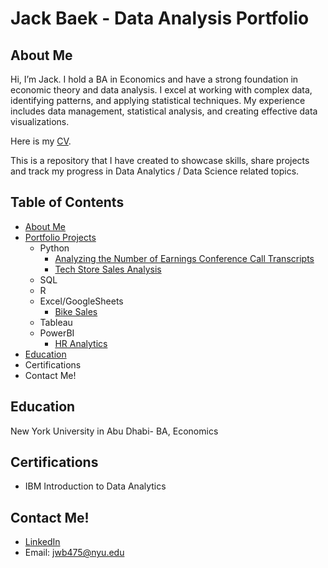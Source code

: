 # Jack Baek - Data Analysis Portfolio

## About Me
Hi, I’m Jack. I hold a BA in Economics and have a strong foundation in economic theory and data analysis. I excel at working with complex data, identifying patterns, and applying statistical techniques. My experience includes data management, statistical analysis, and creating effective data visualizations.

Here is my [CV](https://drive.google.com/file/d/1kuWMVC0Wsx_7qDCw1pLy8uRjf1gBqMFN/view?usp=sharing). 

This is a repository that I have created to showcase skills, share projects and track my progress in Data Analytics / Data Science related topics. 

## Table of Contents
- [About Me](https://github.com/jwb475/Data-Analysis-Portfolio#about-me)
- [Portfolio Projects](https://github.com/jwb475/PortfolioProjects)
  - Python
    - [Analyzing the Number of Earnings Conference Call Transcripts](https://github.com/jwb475/Data-Analysis-Portfolio/blob/main/TranscriptEDA.ipynb)   
    - [Tech Store Sales Analysis](https://github.com/jwb475/Data-Analysis-Portfolio/blob/main/Tech%20Store%20Sales.ipynb)
  - SQL
  - R
  - Excel/GoogleSheets
    - [Bike Sales](https://github.com/jwb475/Data-Analysis-Portfolio/blob/main/Excel%20Bike%20Sales%20Project%20Dataset.xlsx)
  - Tableau
  - PowerBI
    - [HR Analytics](https://github.com/jwb475/Data-Analysis-Portfolio/blob/main/HR%20Analytics.pbix)
- [Education]()
- Certifications
- Contact Me!

## Education
New York University in Abu Dhabi- BA, Economics

## Certifications
- IBM Introduction to Data Analytics

## Contact Me!
- [LinkedIn](https://www.linkedin.com/in/jin-wook-baek-jwb475/)
- Email: [jwb475@nyu.edu](jwb475@nyu.edu)
